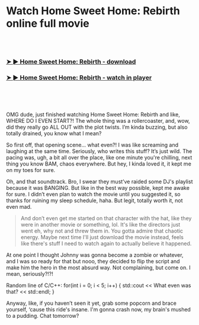 <h1>Watch Home Sweet Home: Rebirth online full movie</h1>


<br><br>

<h3><a href="https://Pariss-nistpavapho1986.github.io/meuwoyegsr/">➤ ► Home Sweet Home: Rebirth - download</a></h3> 
<h3><a href="https://Pariss-nistpavapho1986.github.io/meuwoyegsr/">➤ ► Home Sweet Home: Rebirth - watch in player</a></h3>


<br><br><br>


OMG dude, just finished watching Home Sweet Home: Rebirth and like, WHERE DO I EVEN START?! The whole thing was a rollercoaster, and, wow, did they really go ALL OUT with the plot twists. I’m kinda buzzing, but also totally drained, you know what I mean?

So first off, that opening scene... what even?! I was like screaming and laughing at the same time. Seriously, who writes this stuff? It’s just wild. The pacing was, ugh, a bit all over the place, like one minute you're chilling, next thing you know BAM, chaos everywhere. But hey, I kinda loved it, it kept me on my toes for sure. 

Oh, and that soundtrack. Bro, I swear they must’ve raided some DJ's playlist because it was BANGING. But like in the best way possible, kept me awake for sure. I didn’t even plan to watch the movie until you suggested it, so thanks for ruining my sleep schedule, haha. But legit, totally worth it, not even mad.

> And don’t even get me started on that character with the hat, like they were in another movie or something, lol. It's like the directors just went eh, why not and threw them in. You gotta admire that chaotic energy. Maybe next time I'll just download the movie instead, feels like there's stuff I need to watch again to actually believe it happened. 

At one point I thought Johnny was gonna become a zombie or whatever, and I was so ready for that but nooo, they decided to flip the script and make him the hero in the most absurd way. Not complaining, but come on. I mean, seriously?!?! 

Random line of C/C++: for(int i = 0; i < 5; i++) { std::cout << What even was that? << std::endl; }

Anyway, like, if you haven’t seen it yet, grab some popcorn and brace yourself, ‘cause this ride's insane. I'm gonna crash now, my brain's mushed to a pudding. Chat tomorrow?
